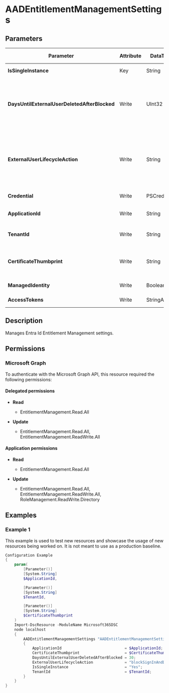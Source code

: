 ﻿# AADEntitlementManagementSettings

## Parameters

| Parameter | Attribute | DataType | Description | Allowed Values |
| --- | --- | --- | --- | --- |
| **IsSingleInstance** | Key | String | Only accepted value is 'Yes'. | `Yes` |
| **DaysUntilExternalUserDeletedAfterBlocked** | Write | UInt32 | If externalUserLifecycleAction is blockSignInAndDelete, the duration, typically many days, after an external user is blocked from sign in before their account is deleted. | |
| **ExternalUserLifecycleAction** | Write | String | Automatic action that the service should take when an external user's last access package assignment is removed. The possible values are: none, blockSignIn, blockSignInAndDelete, unknownFutureValue. | |
| **Credential** | Write | PSCredential | Credentials of the workload's Admin | |
| **ApplicationId** | Write | String | Id of the Azure Active Directory application to authenticate with. | |
| **TenantId** | Write | String | Id of the Azure Active Directory tenant used for authentication. | |
| **CertificateThumbprint** | Write | String | Thumbprint of the Azure Active Directory application's authentication certificate to use for authentication. | |
| **ManagedIdentity** | Write | Boolean | Managed ID being used for authentication. | |
| **AccessTokens** | Write | StringArray[] | Access token used for authentication. | |


## Description

Manages Entra Id Entitlement Management settings.

## Permissions

### Microsoft Graph

To authenticate with the Microsoft Graph API, this resource required the following permissions:

#### Delegated permissions

- **Read**

    - EntitlementManagement.Read.All

- **Update**

    - EntitlementManagement.Read.All, EntitlementManagement.ReadWrite.All

#### Application permissions

- **Read**

    - EntitlementManagement.Read.All

- **Update**

    - EntitlementManagement.Read.All, EntitlementManagement.ReadWrite.All, RoleManagement.ReadWrite.Directory

## Examples

### Example 1

This example is used to test new resources and showcase the usage of new resources being worked on.
It is not meant to use as a production baseline.

```powershell
Configuration Example
{
    param(
        [Parameter()]
        [System.String]
        $ApplicationId,

        [Parameter()]
        [System.String]
        $TenantId,

        [Parameter()]
        [System.String]
        $CertificateThumbprint
    )
    Import-DscResource -ModuleName Microsoft365DSC
    node localhost
    {
        AADEntitlementManagementSettings "AADEntitlementManagementSettings"
        {
            ApplicationId                            = $ApplicationId;
            CertificateThumbprint                    = $CertificateThumbprint;
            DaysUntilExternalUserDeletedAfterBlocked = 30;
            ExternalUserLifecycleAction              = "blockSignInAndDelete";
            IsSingleInstance                         = "Yes";
            TenantId                                 = $TenantId;
        }
    }
}
```

